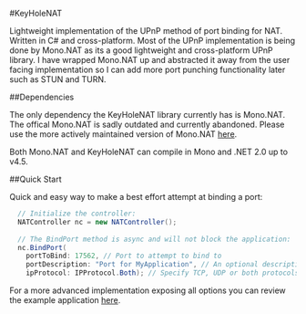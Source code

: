 #KeyHoleNAT

Lightweight implementation of the UPnP method of port binding for NAT. Written in C# and cross-platform.
Most of the UPnP implementation is being done by Mono.NAT as its a good lightweight and cross-platform UPnP library.
I have wrapped Mono.NAT up and abstracted it away from the user facing implementation so I can add more port punching functionality later such as STUN and TURN.

##Dependencies

The only dependency the KeyHoleNAT library currently has is Mono.NAT. The offical Mono.NAT is sadly outdated and currently abandoned. Please use the more actively maintained version of Mono.NAT [here](https://github.com/nterry/Mono.Nat).

Both Mono.NAT and KeyHoleNAT can compile in Mono and .NET 2.0 up to v4.5.

##Quick Start

Quick and easy way to make a best effort attempt at binding a port:
```C#
  // Initialize the controller:
  NATController nc = new NATController();
  
  // The BindPort method is async and will not block the application:
  nc.BindPort(
    portToBind: 17562, // Port to attempt to bind to
    portDescription: "Port for MyApplication", // An optional description that can be seen in a UPnP devices GUI.
    ipProtocol: IPProtocol.Both); // Specify TCP, UDP or both protocols to bind to.
```

For a more advanced implementation exposing all options you can review the example application [here](https://github.com/strich/KeyHoleNAT/blob/master/KeyHoleTests/Program.cs).
